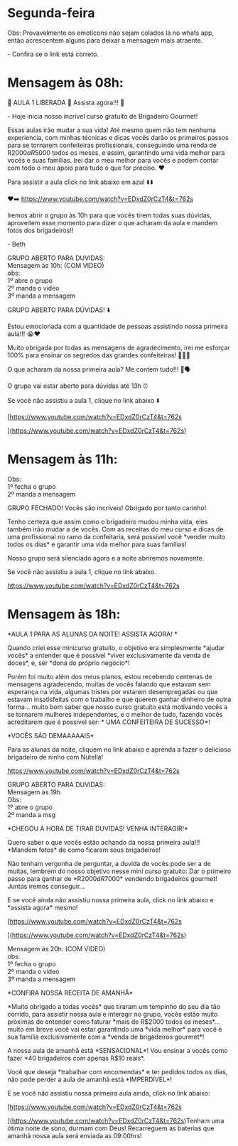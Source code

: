 # Segunda-feira

  

Obs: Provavelmente os emoticons não sejam colados lá no whats app, então acrescentem alguns para deixar a mensagem mais atraente.  
  
\- Confira se o link está correto.  
  
  
# Mensagem às 08h:  
  
🍫 AULA 1 LIBERADA 🎥 Assista agora!!! 🍫

  

\- Hoje inicia nosso incrível curso gratuito de Brigadeiro Gourmet!

  

Essas aulas irão mudar a sua vida! Até mesmo quem não tem nenhuma experiencia, com minhas técnicas e dicas vocês darão os primeiros passos para se tornarem confeiteiras profissionais, conseguindo uma renda de R$2000 a R$5000 todos os meses, e assim, garantindo uma vida melhor para vocês e suas famílias. Irei dar o meu melhor para vocês e podem contar com todo o meu apoio para tudo o que for preciso. ❤️

  

Para assistir a aula click no link abaixo em azul ⬇️⬇️

❤➡️ https://www.youtube.com/watch?v=EDxdZ0rCzT4&t=762s

  

Iremos abrir o grupo às 10h para que vocês tirem todas suas dúvidas, aproveitem esse momento para dizer o que acharam da aula e mandem fotos dos brigadeiros!!

  

\- Beth

  
  
  
  
  
  
  
  
  
  

GRUPO ABERTO PARA DUVIDAS:  
Mensagem às 10h: (COM VIDEO)  
obs:  
1º abre o grupo  
2º manda o vídeo  
3º manda a mensagem 

  

GRUPO ABERTO PARA DÚVIDAS! ⬇️

  

Estou emocionada com a quantidade de pessoas assistindo nossa primeira aula!!! 😭❤️

  

Muito obrigada por todas as mensagens de agradecimento, irei me esforçar 100% para ensinar os segredos das grandes confeiteiras! 👏🏽🚀

  

O que acharam da nossa primeira aula? Me contem tudo!!! 🎥🗣

  

O grupo vai estar aberto para dúvidas até 13h ⏰

  

Se você não assistiu a aula 1, clique no link abaixo ⬇️

[https://www.youtube.com/watch?v=EDxdZ0rCzT4&t=762s  
  
](https://www.youtube.com/watch?v=EDxdZ0rCzT4&t=762s)

  
  
  
  
  
  

# Mensagem às 11h:  
Obs:  
1º fecha o grupo  
2º manda a mensagem  
  

GRUPO FECHADO! Vocês são incríveis! Obrigado por tanto carinho! 

Tenho certeza que assim como o brigadeiro mudou minha vida, eles também irão mudar a de vocês. Com as receitas do meu curso e dicas de uma profissional no ramo da confeitaria, será possível você \*vender muito todos os dias\* e garantir uma vida melhor para suas famílias!

Nosso grupo será silenciado agora e a noite abriremos novamente.

Se você não assistiu a aula 1, clique no link abaixo.

https://www.youtube.com/watch?v=EDxdZ0rCzT4&t=762s  
  
  

  

# Mensagem às 18h:

  

\*AULA 1 PARA AS ALUNAS DA NOITE! ASSISTA AGORA! \*

Quando criei esse minicurso gratuito, o objetivo era simplesmente \*ajudar vocês\* a entender que é possível \*viver exclusivamente da venda de doces\*, e, ser \*dona do próprio negócio\*!

Porém foi muito além dos meus planos, estou recebendo centenas de mensagens agradecendo, muitas de vocês falando que estavam sem esperança na vida, algumas tristes por estarem desempregadas ou que estavam insatisfeitas com o trabalho e que querem ganhar dinheiro de outra forma... muito bom saber que nosso curso gratuito está motivando vocês a se tornarem mulheres independentes, e o melhor de tudo, fazendo vocês acreditarem que é possível ser: \* UMA CONFEITEIRA DE SUCESSO\*! 

\*VOCÊS SÃO DEMAAAAAIS\*

Para as alunas da noite, cliquem no link abaixo e aprenda a fazer o delicioso brigadeiro de ninho com Nutella! 

https://www.youtube.com/watch?v=EDxdZ0rCzT4&t=762s 

  
  

GRUPO ABERTO PARA DUVIDAS:  
Mensagem às 19h  
Obs:  
1º abre o grupo  
2º manda a msg 

  
\*CHEGOU A HORA DE TIRAR DUVIDAS! VENHA INTERAGIR!\*

Quero saber o que vocês estão achando da nossa primeira aula!!! \*Mandem fotos\* de como ficaram seus brigadeiros! 

Não tenham vergonha de perguntar, a duvida de vocês pode ser a de muitas, lembrem do nosso objetivo nesse mini curso gratuito: Dar o primeiro passo para ganhar de \*R$2000 á R$7000\* vendendo brigadeiros gourmet! Juntas iremos conseguir... 

E se você ainda não assistiu nossa primeira aula, click no link abaixo e \*assista agora\* mesmo! 

[https://www.youtube.com/watch?v=EDxdZ0rCzT4&t=762s  
  
](https://www.youtube.com/watch?v=EDxdZ0rCzT4&t=762s)

Mensagem às 20h: (COM VIDEO)  
obs:  
1º fecha o grupo  
2º manda o vídeo  
3º manda a mensagem  
  

\*CONFIRA NOSSA RECEITA DE AMANHÃ\* 

\*Muito obrigado a todas vocês\* que tiraram um tempinho do seu dia tão corrido, para assistir nossa aula e interagir no grupo, vocês estão muito próximas de entender como faturar \*mais de R$2000 todos os meses\*... muito em breve você vai estar garantindo uma \*vida melhor\* para você e sua família exclusivamente com a \*venda de brigadeiros gourmet\*!

A nossa aula de amanhã está \*SENSACIONAL\*! Vou ensinar a vocês como fazer \*40 brigadeiros com apenas R$10 reais\*.

 Você que deseja \*trabalhar com encomendas\* e ter pedidos todos os dias, não pode perder a aula de amanhã está \*IMPERDÍVEL\*! 

  

E se você não assistiu nossa primeira aula ainda, click no link abaixo:

[https://www.youtube.com/watch?v=EDxdZ0rCzT4&t=762s  
  
](https://www.youtube.com/watch?v=EDxdZ0rCzT4&t=762s)Tenham uma ótima noite de sono, durmam com Deus! Recarreguem as baterias que amanhã nossa aula será enviada as 09:00hrs!